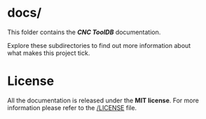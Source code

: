 # docs/

This folder contains the ***CNC ToolDB*** documentation.

Explore these subdirectories to find out more information about<br>
what makes this project tick. 

# License

All the documentation is released under the **MIT license**. For more<br>
information please refer to the [/LICENSE](/LICENSE) file.

